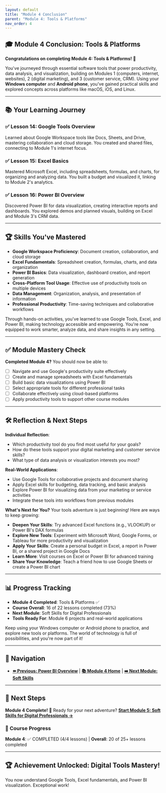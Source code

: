```yaml
---
layout: default
title: "Module 4 Conclusion"
parent: "Module 4: Tools & Platforms"
nav_order: 4
---
```


## 🎓 Module 4 Conclusion: Tools & Platforms

**Congratulations on completing Module 4: Tools & Platforms!** 🎉

You've journeyed through essential software tools that power productivity, data analysis, and visualization, building on Modules 1 (computers, internet, websites), 2 (digital marketing), and 3 (customer service, CRM). Using your **Windows computer** and **Android phone**, you've gained practical skills and explored concepts across platforms like macOS, iOS, and Linux.

---

## 📚 **Your Learning Journey**

### ✅ **Lesson 14: Google Tools Overview**
Learned about Google Workspace tools like Docs, Sheets, and Drive, mastering collaboration and cloud storage. You created and shared files, connecting to Module 1's internet focus.

### ✅ **Lesson 15: Excel Basics**
Mastered Microsoft Excel, including spreadsheets, formulas, and charts, for organizing and analyzing data. You built a budget and visualized it, linking to Module 2's analytics.

### ✅ **Lesson 16: Power BI Overview**
Discovered Power BI for data visualization, creating interactive reports and dashboards. You explored demos and planned visuals, building on Excel and Module 3's CRM data.

---

## 🏆 **Skills You've Mastered**
- **Google Workspace Proficiency**: Document creation, collaboration, and cloud storage
- **Excel Fundamentals**: Spreadsheet creation, formulas, charts, and data organization
- **Power BI Basics**: Data visualization, dashboard creation, and report generation
- **Cross-Platform Tool Usage**: Effective use of productivity tools on multiple devices
- **Data Management**: Organization, analysis, and presentation of information
- **Professional Productivity**: Time-saving techniques and collaborative workflows

Through hands-on activities, you've learned to use Google Tools, Excel, and Power BI, making technology accessible and empowering. You're now equipped to work smarter, analyze data, and share insights in any setting.

---

## ✅ **Module Mastery Check**
**Completed Module 4?** You should now be able to:
- [ ] Navigate and use Google's productivity suite effectively
- [ ] Create and manage spreadsheets with Excel fundamentals
- [ ] Build basic data visualizations using Power BI
- [ ] Select appropriate tools for different professional tasks
- [ ] Collaborate effectively using cloud-based platforms
- [ ] Apply productivity tools to support other course modules

---

## 🛠️ **Reflection & Next Steps**
**Individual Reflection**:
- Which productivity tool do you find most useful for your goals?
- How do these tools support your digital marketing and customer service skills?
- What type of data analysis or visualization interests you most?

**Real-World Applications**:
- Use Google Tools for collaborative projects and document sharing
- Apply Excel skills for budgeting, data tracking, and basic analysis
- Explore Power BI for visualizing data from your marketing or service activities
- Integrate these tools into workflows from previous modules

**What's Next for You?**
Your tools adventure is just beginning! Here are ways to keep growing:
- **Deepen Your Skills**: Try advanced Excel functions (e.g., VLOOKUP) or Power BI's DAX formulas
- **Explore New Tools**: Experiment with Microsoft Word, Google Forms, or Tableau for more productivity and visualization
- **Apply Your Skills**: Create a personal budget in Excel, a report in Power BI, or a shared project in Google Docs
- **Learn More**: Visit courses on Excel or Power BI for advanced training
- **Share Your Knowledge**: Teach a friend how to use Google Sheets or create a Power BI chart

---

## 📊 **Progress Tracking**
- **Module 4 Completed**: Tools & Platforms ✅
- **Course Overall**: 16 of 22 lessons completed (73%)
- **Next Module**: Soft Skills for Digital Professionals
- **Tools Ready For**: Module 6 projects and real-world applications

Keep using your Windows computer or Android phone to practice, and explore new tools or platforms. The world of technology is full of possibilities, and you're now part of it!

---

## 🧭 **Navigation**
- **[⬅️ Previous: Power BI Overview](overview_of_powerbi.md)** | **[📚 Module 4 Home](index.md)** | **[➡️ Next Module: Soft Skills](../05_soft_skills/)**

---

## 🎯 **Next Steps**
**Module 4 Complete!** 🎉 Ready for your next adventure? **[Start Module 5: Soft Skills for Digital Professionals →](../05_soft_skills/)**

### 📍 **Course Progress**
**Module 4**: ✅ COMPLETED (4/4 lessons) | **Overall**: 20 of 25+ lessons completed

---

## 🏆 **Achievement Unlocked: Digital Tools Mastery!**
You now understand Google Tools, Excel fundamentals, and Power BI visualization. Exceptional work!
